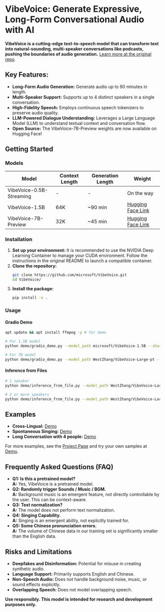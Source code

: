 # VibeVoice: Generate Expressive, Long-Form Conversational Audio with AI

**VibeVoice is a cutting-edge text-to-speech model that can transform text into natural-sounding, multi-speaker conversations like podcasts, pushing the boundaries of audio generation.** [Learn more at the original repo](https://github.com/microsoft/VibeVoice).

## Key Features:

*   **Long-Form Audio Generation:** Generate audio up to 90 minutes in length.
*   **Multi-Speaker Support:** Supports up to 4 distinct speakers in a single conversation.
*   **High-Fidelity Speech:** Employs continuous speech tokenizers to preserve audio quality.
*   **LLM-Powered Dialogue Understanding:** Leverages a Large Language Model (LLM) to understand textual context and conversation flow.
*   **Open Source:**  The VibeVoice-7B-Preview weights are now available on Hugging Face!

## Getting Started

### Models

| Model                     | Context Length | Generation Length | Weight                                                                     |
| ------------------------- | -------------- | ----------------- | -------------------------------------------------------------------------- |
| VibeVoice-0.5B-Streaming  | -              | -                 | On the way                                                                  |
| VibeVoice-1.5B            | 64K            | ~90 min          | [Hugging Face Link](https://huggingface.co/microsoft/VibeVoice-1.5B)         |
| VibeVoice-7B-Preview      | 32K            | ~45 min          | [Hugging Face Link](https://huggingface.co/WestZhang/VibeVoice-Large-pt)     |

### Installation

1.  **Set up your environment:**  It is recommended to use the NVIDIA Deep Learning Container to manage your CUDA environment. Follow the instructions in the original README to launch a compatible container.
2.  **Clone the repository:**
    ```bash
    git clone https://github.com/microsoft/VibeVoice.git
    cd VibeVoice/
    ```
3.  **Install the package:**
    ```bash
    pip install -e .
    ```

### Usage

#### Gradio Demo

```bash
apt update && apt install ffmpeg -y # for demo

# For 1.5B model
python demo/gradio_demo.py --model_path microsoft/VibeVoice-1.5B --share

# For 7B model
python demo/gradio_demo.py --model_path WestZhang/VibeVoice-Large-pt --share
```

#### Inference from Files

```bash
# 1 speaker
python demo/inference_from_file.py --model_path WestZhang/VibeVoice-Large-pt --txt_path demo/text_examples/1p_abs.txt --speaker_names Alice

# 2 or more speakers
python demo/inference_from_file.py --model_path WestZhang/VibeVoice-Large-pt --txt_path demo/text_examples/2p_music.txt --speaker_names Alice Yunfan
```

## Examples
*   **Cross-Lingual:** [Demo](https://github.com/user-attachments/assets/838d8ad9-a201-4dde-bb45-8cd3f59ce722)
*   **Spontaneous Singing:** [Demo](https://github.com/user-attachments/assets/6f27a8a5-0c60-4f57-87f3-7dea2e11c730)
*   **Long Conversation with 4 people:** [Demo](https://github.com/user-attachments/assets/a357c4b6-9768-495c-a576-1618f6275727)

For more examples, see the [Project Page](https://microsoft.github.io/VibeVoice) and try your own samples at [Demo](https://aka.ms/VibeVoice-Demo).

## Frequently Asked Questions (FAQ)

*   **Q1: Is this a pretrained model?**  
    **A:** Yes, VibeVoice is a pretrained model.
*   **Q2: Randomly trigger Sounds / Music / BGM.**  
    **A:** Background music is an emergent feature, not directly controllable by the user. This can be context-aware.
*   **Q3: Text normalization?**  
    **A:** The model does not perform text normalization.
*   **Q4: Singing Capability.**  
    **A:** Singing is an emergent ability, not explicitly trained for.
*   **Q5: Some Chinese pronunciation errors.**  
    **A:** The volume of Chinese data in our training set is significantly smaller than the English data.

## Risks and Limitations

*   **Deepfakes and Disinformation:** Potential for misuse in creating synthetic audio.
*   **Language Support:** Primarily supports English and Chinese.
*   **Non-Speech Audio:** Does not handle background noise, music, or sound effects explicitly.
*   **Overlapping Speech:** Does not model overlapping speech.

**Use responsibly. This model is intended for research and development purposes only.**